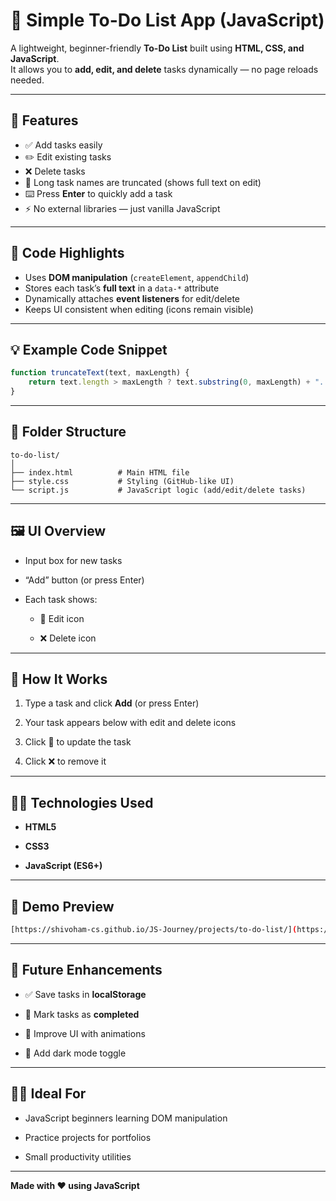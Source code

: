 # 📝 Simple To-Do List App (JavaScript)

A lightweight, beginner-friendly **To-Do List** built using **HTML, CSS, and JavaScript**.  
It allows you to **add, edit, and delete** tasks dynamically — no page reloads needed.

---

## 🚀 Features

- ✅ Add tasks easily  
- ✏️ Edit existing tasks  
- ❌ Delete tasks  
- 📏 Long task names are truncated (shows full text on edit)  
- ⌨️ Press **Enter** to quickly add a task  
- ⚡ No external libraries — just vanilla JavaScript  

---

## 🧠 Code Highlights

- Uses **DOM manipulation** (`createElement`, `appendChild`)  
- Stores each task’s **full text** in a `data-*` attribute  
- Dynamically attaches **event listeners** for edit/delete  
- Keeps UI consistent when editing (icons remain visible)  

---

## 💡 Example Code Snippet

```js
function truncateText(text, maxLength) {
    return text.length > maxLength ? text.substring(0, maxLength) + "..." : text;
}
```

----------

## 🧱 Folder Structure

```
to-do-list/
│
├── index.html          # Main HTML file
├── style.css           # Styling (GitHub-like UI)
└── script.js           # JavaScript logic (add/edit/delete tasks)

```

----------

## 🖼️ UI Overview

-   Input box for new tasks
    
-   “Add” button (or press Enter)
    
-   Each task shows:
    
    -   📝 Edit icon
        
    -   ❌ Delete icon
        

----------

## 🧩 How It Works

1.  Type a task and click **Add** (or press Enter)
    
2.  Your task appears below with edit and delete icons
    
3.  Click 📝 to update the task
    
4.  Click ❌ to remove it
    

----------

## 🧑‍💻 Technologies Used

-   **HTML5**
    
-   **CSS3**
    
-   **JavaScript (ES6+)**
    

----------

## 📸 Demo Preview

```bash
[https://shivoham-cs.github.io/JS-Journey/projects/to-do-list/](https://shivoham-cs.github.io/JS-Journey/projects/to-do-list/)
```

----------

## 🔮 Future Enhancements

-   ✅ Save tasks in **localStorage**
    
-   🔄 Mark tasks as **completed**
    
-   🎨 Improve UI with animations
    
-   🌙 Add dark mode toggle
    

----------

## 🧑‍🎓 Ideal For

-   JavaScript beginners learning DOM manipulation
    
-   Practice projects for portfolios
    
-   Small productivity utilities
    

----------

**Made with ❤️ using JavaScript**

